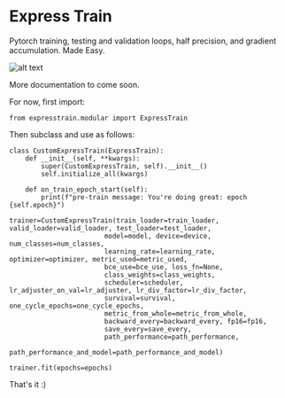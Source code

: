 # Express Train
Pytorch training, testing and validation loops, half precision, and gradient accumulation. Made Easy.  

![alt text](https://github.com/as-deeplearning/expresstrain/blob/main/images/express_train_logo_20210322.png)

More documentation to come soon.

For now, first import:

```Python3
from expresstrain.modular import ExpressTrain
```

Then subclass and use as follows:

```Python3
class CustomExpressTrain(ExpressTrain):
    def __init__(self, **kwargs):
        super(CustomExpressTrain, self).__init__()
        self.initialize_all(kwargs)

    def on_train_epoch_start(self):
        print(f"pre-train message: You're doing great: epoch {self.epoch}")

trainer=CustomExpressTrain(train_loader=train_loader, valid_loader=valid_loader, test_loader=test_loader,
                        model=model, device=device, num_classes=num_classes,  
                        learning_rate=learning_rate, optimizer=optimizer, metric_used=metric_used, 
                        bce_use=bce_use, loss_fn=None,
                        class_weights=class_weights,
                        scheduler=scheduler, lr_adjuster_on_val=lr_adjuster, lr_div_factor=lr_div_factor, 
                        survival=survival, one_cycle_epochs=one_cycle_epochs, 
                        metric_from_whole=metric_from_whole, 
                        backward_every=backward_every, fp16=fp16,
                        save_every=save_every,
                        path_performance=path_performance,
                        path_performance_and_model=path_performance_and_model)

trainer.fit(epochs=epochs)
```

That's it :)
